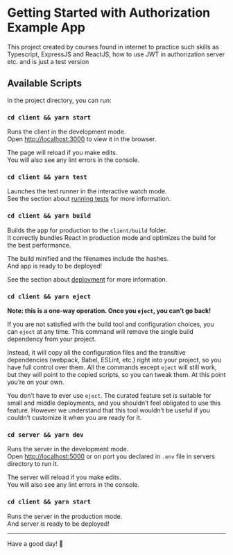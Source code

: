 # Getting Started with Authorization Example App

This project created by courses found in internet to practice such skills as Typescript, ExpressJS and ReactJS, how to
use JWT in authorization server etc. and is just a test version

## Available Scripts

In the project directory, you can run:

### `cd client && yarn start`

Runs the client in the development mode.\
Open [http://localhost:3000](http://localhost:3000) to view it in the browser.

The page will reload if you make edits.\
You will also see any lint errors in the console.

### `cd client && yarn test`

Launches the test runner in the interactive watch mode.\
See the section about [running tests](https://facebook.github.io/create-react-app/docs/running-tests) for more
information.

### `cd client && yarn build`

Builds the app for production to the `client/build` folder.\
It correctly bundles React in production mode and optimizes the build for the best performance.

The build minified and the filenames include the hashes.\
And app is ready to be deployed!

See the section about [deployment](https://facebook.github.io/create-react-app/docs/deployment) for more information.

### `cd client && yarn eject`

**Note: this is a one-way operation. Once you `eject`, you can’t go back!**

If you are not satisfied with the build tool and configuration choices, you can `eject` at any time. This command will
remove the single build dependency from your project.

Instead, it will copy all the configuration files and the transitive dependencies (webpack, Babel, ESLint, etc.) right
into your project, so you have full control over them. All the commands except `eject` will still work, but they will
point to the copied scripts, so you can tweak them. At this point you’re on your own.

You don’t have to ever use `eject`. The curated feature set is suitable for small and middle deployments, and you
shouldn’t feel obligated to use this feature. However we understand that this tool wouldn’t be useful if you couldn’t
customize it when you are ready for it.

### `cd server && yarn dev`

Runs the server in the development mode.\
Open [http://localhost:5000](http://localhost:5000) or on port you declared in `.env` file in servers directory to run
it.

The server will reload if you make edits.\
You will also see any lint errors in the console.

### `cd client && yarn start`

Runs the server in the production mode.\
And server is ready to be deployed!

____

Have a good day! 👋